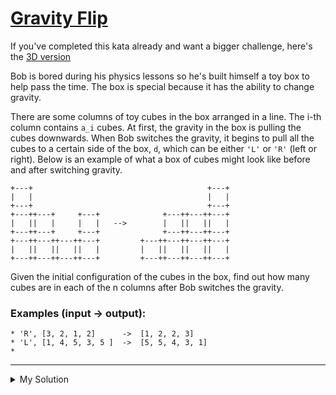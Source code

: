 # [Gravity Flip](https://www.codewars.com/kata/5f70c883e10f9e0001c89673)

If you've completed this kata already and want a bigger challenge, here's
the [3D version](https://www.codewars.com/kata/5f849ab530b05d00145b9495/)

Bob is bored during his physics lessons so he's built himself a toy box to help pass the time. The box is special
because it has the ability to change gravity.

There are some columns of toy cubes in the box arranged in a line. The i-th column contains `a_i` cubes. At first, the
gravity in the box is pulling the cubes downwards. When Bob switches the gravity, it begins to pull all the cubes to a
certain side of the box, `d`, which can be either `'L'` or `'R'` (left or right). Below is an example of what a box of
cubes might look like before and after switching gravity.

```
+---+                                       +---+
|   |                                       |   |
+---+                                       +---+
+---++---+     +---+              +---++---++---+
|   ||   |     |   |   -->        |   ||   ||   |
+---++---+     +---+              +---++---++---+
+---++---++---++---+         +---++---++---++---+
|   ||   ||   ||   |         |   ||   ||   ||   |
+---++---++---++---+         +---++---++---++---+
```

Given the initial configuration of the cubes in the box, find out how many cubes are in each of the n columns after Bob
switches the gravity.

### Examples (input -> output):

```
* 'R', [3, 2, 1, 2]      ->  [1, 2, 2, 3]
* 'L', [1, 4, 5, 3, 5 ]  ->  [5, 5, 4, 3, 1]
*
```

---

<details><summary>My Solution</summary>

```js
const flip = (d, a) => {
  // Define a comparison function for sorting
  const compare = (a, b) => a - b

  // Return the sorted array in ascending or descending order based on the direction 'd'
  return d === 'R' ? a.sort(compare) : a.sort(compare).reverse()
}
```

</details>
